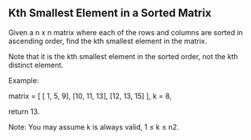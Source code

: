 Kth Smallest Element in a Sorted Matrix 
---

Given a n x n matrix where each of the rows and columns are sorted in ascending order, find the kth smallest element in the matrix.


Note that it is the kth smallest element in the sorted order, not the kth distinct element.


Example:

matrix = [
   [ 1,  5,  9],
   [10, 11, 13],
   [12, 13, 15]
],
k = 8,

return 13.



Note: 
You may assume k is always valid, 1 ≤ k ≤ n2.

